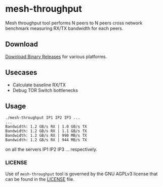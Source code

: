 # mesh-throughput

Mesh throughput tool performs N peers to N peers cross network benchmark measuring RX/TX bandwidth for each peers.

## Download

[Download Binary Releases](https://github.com/minio/warp/releases) for various platforms.

## Usecases
- Calculate baseline RX/TX
- Debug TOR Switch bottlenecks

## Usage
```
./mesh-throughput IP1 IP2 IP3 ...
...
Bandwidth: 1.2 GB/s RX | 1.0 GB/s TX
Bandwidth: 1.2 GB/s RX | 1.1 GB/s TX
Bandwidth: 1.2 GB/s RX | 990 MB/s TX
Bandwidth: 1.2 GB/s RX | 944 MB/s TX
```

on all the servers IP1 IP2 IP3 ... respectively.

### LICENSE
Use of `mesh-throughput` tool is governed by the GNU AGPLv3 license that can be found in the [LICENSE](./LICENSE) file.
